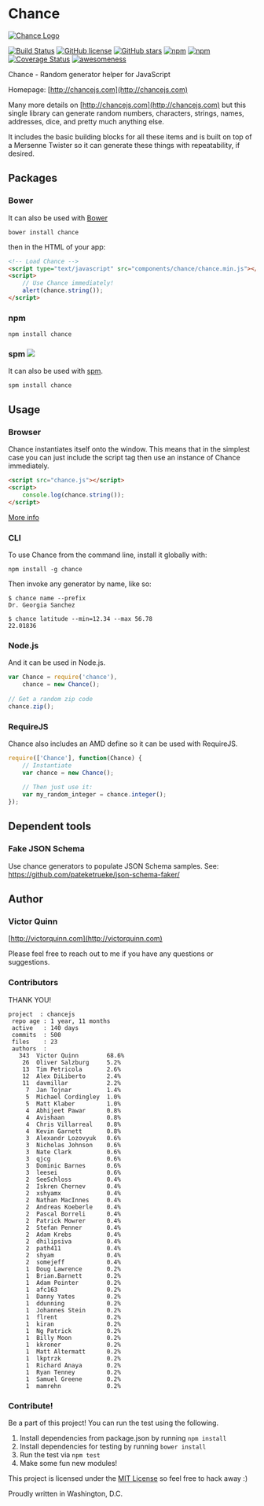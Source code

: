 # Chance

[![Chance Logo](http://chancejs.com/logo.png)](http://chancejs.com)

[![Build Status](https://travis-ci.org/victorquinn/chancejs.svg?branch=develop)](https://travis-ci.org/victorquinn/chancejs) [![GitHub license](https://img.shields.io/github/license/victorquinn/chancejs.svg)](https://github.com/victorquinn/chancejs) [![GitHub stars](https://img.shields.io/github/stars/victorquinn/chancejs.svg)](https://github.com/victorquinn/chancejs) [![npm](https://img.shields.io/npm/dm/chance.svg)](https://npmjs.com/package/chance) [![npm](https://img.shields.io/npm/v/chance.svg)](https://npmjs.com/package/chance) [![Coverage Status](https://coveralls.io/repos/victorquinn/chancejs/badge.svg?branch=develop)](https://coveralls.io/r/victorquinn/chancejs?branch=develop) [![awesomeness](https://img.shields.io/badge/awesomeness-maximum-red.svg)](https://github.com/victorquinn/chancejs)

Chance - Random generator helper for JavaScript

Homepage: [http://chancejs.com](http://chancejs.com)

Many more details on [http://chancejs.com](http://chancejs.com) but this single
library can generate random numbers, characters, strings, names, addresses,
dice, and pretty much anything else.

It includes the basic building blocks for all these items and is built on top
of a Mersenne Twister so it can generate these things with repeatability, if
desired.

## Packages

### Bower

It can also be used with [Bower](http://bower.io)

```
bower install chance
```

then in the HTML of your app:

```html
<!-- Load Chance -->
<script type="text/javascript" src="components/chance/chance.min.js"></script>
<script>
    // Use Chance immediately!
    alert(chance.string());
</script>
```

### npm

```shell
npm install chance
```

### spm [![](http://spmjs.io/badge/chance)](http://spmjs.io/package/chance)

It can also be used with [spm](http://spmjs.io/package/chance).

```
spm install chance
```

## Usage

### Browser

Chance instantiates itself onto the window. This means that in the simplest case you can just include the script tag then use an instance of Chance immediately.

```html
<script src="chance.js"></script>
<script>
    console.log(chance.string());
</script>
```

[More info](http://chancejs.com#browser)

### CLI

To use Chance from the command line, install it globally with:

```shell
npm install -g chance
```

Then invoke any generator by name, like so:

```shell
$ chance name --prefix
Dr. Georgia Sanchez

$ chance latitude --min=12.34 --max 56.78
22.01836
```

### Node.js

And it can be used in Node.js.

```js
var Chance = require('chance'),
    chance = new Chance();
    
// Get a random zip code
chance.zip();
```

### RequireJS

Chance also includes an AMD define so it can be used with RequireJS.

```js
require(['Chance'], function(Chance) {
    // Instantiate
    var chance = new Chance();
   
    // Then just use it:
    var my_random_integer = chance.integer();
});
```

## Dependent tools

### Fake JSON Schema

Use chance generators to populate JSON Schema samples.
See: https://github.com/pateketrueke/json-schema-faker/

## Author
### Victor Quinn
[http://victorquinn.com](http://victorquinn.com)

Please feel free to reach out to me if you have any questions or suggestions.

### Contributors

THANK YOU!

```
project  : chancejs
 repo age : 1 year, 11 months
 active   : 140 days
 commits  : 500
 files    : 23
 authors  :
   343  Victor Quinn        68.6%
    26  Oliver Salzburg     5.2%
    13  Tim Petricola       2.6%
    12  Alex DiLiberto      2.4%
    11  davmillar           2.2%
     7  Jan Tojnar          1.4%
     5  Michael Cordingley  1.0%
     5  Matt Klaber         1.0%
     4  Abhijeet Pawar      0.8%
     4  Avishaan            0.8%
     4  Chris Villarreal    0.8%
     4  Kevin Garnett       0.8%
     3  Alexandr Lozovyuk   0.6%
     3  Nicholas Johnson    0.6%
     3  Nate Clark          0.6%
     3  qjcg                0.6%
     3  Dominic Barnes      0.6%
     3  leesei              0.6%
     2  SeeSchloss          0.4%
     2  Iskren Chernev      0.4%
     2  xshyamx             0.4%
     2  Nathan MacInnes     0.4%
     2  Andreas Koeberle    0.4%
     2  Pascal Borreli      0.4%
     2  Patrick Mowrer      0.4%
     2  Stefan Penner       0.4%
     2  Adam Krebs          0.4%
     2  dhilipsiva          0.4%
     2  path411             0.4%
     2  shyam               0.4%
     2  somejeff            0.4%
     1  Doug Lawrence       0.2%
     1  Brian.Barnett       0.2%
     1  Adam Pointer        0.2%
     1  afc163              0.2%
     1  Danny Yates         0.2%
     1  ddunning            0.2%
     1  Johannes Stein      0.2%
     1  flrent              0.2%
     1  kiran               0.2%
     1  Ng Patrick          0.2%
     1  Billy Moon          0.2%
     1  kkroner             0.2%
     1  Matt Altermatt      0.2%
     1  lkptrzk             0.2%
     1  Richard Anaya       0.2%
     1  Ryan Tenney         0.2%
     1  Samuel Greene       0.2%
     1  mamrehn             0.2%
```

### Contribute! 

Be a part of this project! You can run the test using the following.

1. Install dependencies from package.json by running `npm install`
2. Install dependencies for testing by running `bower install`
3. Run the test via `npm test`
4. Make some fun new modules!

This project is licensed under the [MIT License](http://en.wikipedia.org/wiki/MIT_License) so feel free to hack away :)

Proudly written in Washington, D.C.
